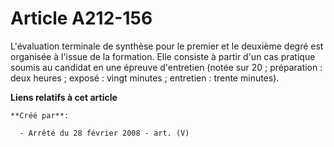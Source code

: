 # Article A212-156

L'évaluation terminale de synthèse pour le premier et le deuxième degré est organisée à l'issue de la formation. Elle
consiste à partir d'un cas pratique soumis au candidat en une épreuve d'entretien (notée sur 20 ; préparation : deux heures ;
exposé : vingt minutes ; entretien : trente minutes).

**Liens relatifs à cet article**

	**Créé par**:

	  - Arrêté du 28 février 2008 - art. (V)
